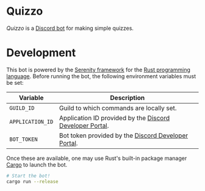 # Quizzo
_Quizzo_ is a [Discord bot](https://discord.com/api/oauth2/authorize?client_id=823813267133956136&scope=applications.commands) for making simple quizzes.

# Development
This bot is powered by the [Serenity framework](https://docs.rs/serenity) for the [Rust programming language](https://www.rust-lang.org/tools/install). Before running the bot, the following environment variables must be set:

**Variable**     | **Description**
---------------- | -------------------------------------------------------------------------------------------------------
`GUILD_ID`       | Guild to which commands are locally set.
`APPLICATION_ID` | Application ID provided by the [Discord Developer Portal](https://discord.com/developers/applications).
`BOT_TOKEN`      | Bot token provided by the [Discord Developer Portal](https://discord.com/developers/applications).

Once these are available, one may use Rust's built-in package manager [Cargo](https://doc.rust-lang.org/cargo/) to launch the bot.

```bash
# Start the bot!
cargo run --release
```
